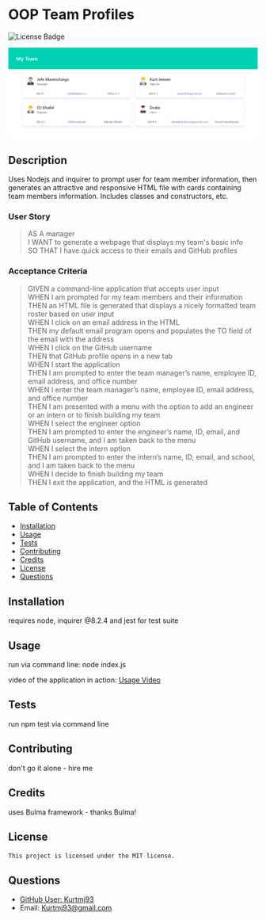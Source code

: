 # OOP Team Profiles

  ![License Badge](https://img.shields.io/badge/license-MIT-green?style=for-the-badge)

  ![Example Generated Page](./assets/mockup.png)

  ## Description

  Uses Nodejs and inquirer to prompt user for team member information, then generates an attractive and responsive HTML file with cards containing team members information. Includes classes and constructors, etc.

  ### User Story
> AS A manager  
> I WANT to generate a webpage that displays my team's basic info  
> SO THAT I have quick access to their emails and GitHub profiles

### Acceptance Criteria
> GIVEN a command-line application that accepts user input  
> WHEN I am prompted for my team members and their information  
> THEN an HTML file is generated that displays a nicely formatted team roster based on user input  
> WHEN I click on an email address in the HTML  
> THEN my default email program opens and populates the TO field of the email with the address  
> WHEN I click on the GitHub username  
> THEN that GitHub profile opens in a new tab  
> WHEN I start the application  
> THEN I am prompted to enter the team manager’s name, employee ID, email address, and office number  
> WHEN I enter the team manager’s name, employee ID, email address, and office number  
> THEN I am presented with a menu with the option to add an engineer or an intern or to finish building my team  
> WHEN I select the engineer option  
> THEN I am prompted to enter the engineer’s name, ID, email, and GitHub username, and I am taken back to the menu  
> WHEN I select the intern option  
> THEN I am prompted to enter the intern’s name, ID, email, and school, and I am taken back to the menu  
> WHEN I decide to finish building my team  
> THEN I exit the application, and the HTML is generated  

  ## Table of Contents

  - [Installation](#installation)
  - [Usage](#usage)
  - [Tests](#tests)
  - [Contributing](#contributing)
  - [Credits](#credits)
  - [License](#license)
  - [Questions](#questions)

  ## Installation

  requires node, inquirer @8.2.4 and jest for test suite

  ## Usage

  run via command line: node index.js

  video of the application in action: [Usage Video](https://github.com/Kurtmj93/)

  ## Tests

  run npm test via command line

  ## Contributing

  don't go it alone - hire me

  ## Credits

  uses Bulma framework - thanks Bulma!

  ## License
    
    This project is licensed under the MIT license.

  ## Questions

  - [GitHub User: Kurtmj93](https://github.com/Kurtmj93/)
  - Email: Kurtmj93@gmail.com